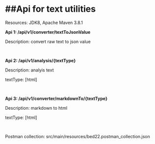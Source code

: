<h1>##Api for text utilities</h1>

Resources:
JDK8, Apache Maven 3.8.1


<p><strong>Api 1: /api/v1/converter/textToJsonValue</strong></p>
<p>Description: convert raw text to json value</p>
</br>
<p><strong>Api 2: /api/v1/analysis/{textType}</strong></p>
<p>Description: analyis text</p>
<p>textType: [html]</p>
</br>
<p><strong>Api 3: /api/v1/converter/markdownTo/{textType}</strong></p>
<p>Description: markdown to html</p>
<p>textType: [html]</p>
</br>
<p>Postman collection: src/main/resources/bed22.postman_collection.json</p>
